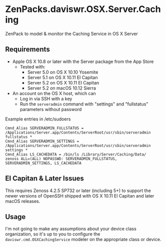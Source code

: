 # ZenPacks.daviswr.OSX.Server.Caching

ZenPack to model & monitor the Caching Service in OS X Server

## Requirements

* Apple OS X 10.8 or later with the Server package from the App Store
  * Tested with:
    * Server 5.0 on OS X 10.10 Yosemite
    * Server 5.1 on OS X 10.11 El Capitan
    * Server 5.2 on OS X 10.11 El Capitan
    * Server 5.2 on macOS 10.12 Sierra
* An account on the OS X host, which can
  * Log in via SSH with a key
  * Run the `serveradmin` command with "settings" and "fullstatus" parameters without password

Example entries in /etc/sudoers

```
Cmnd_Alias SERVERADMIN_FULLSTATUS = /Applications/Server.app/Contents/ServerRoot/usr/sbin/serveradmin fullstatus *
Cmnd_Alias SERVERADMIN_SETTINGS = /Applications/Server.app/Contents/ServerRoot/usr/sbin/serveradmin settings *
Cmnd_Alias LS_CACHEDATA = /bin/ls /Library/Server/Caching/Data/
zenoss ALL=(ALL) NOPASSWD: SERVERADMIN_FULLSTATUS, SERVERADMIN_SETTINGS, LS_CACHEDATA
```

## El Capitan & Later Issues

This requires Zenoss 4.2.5 SP732 or later (including 5+) to support the newer versions of OpenSSH shipped with OS X 10.11 El Capitan and later macOS releases.

## Usage

I'm not going to make any assumptions about your device class organization, so it's up to you to configure the `daviswr.cmd.OSXCachingService` modeler on the appropriate class or device.
